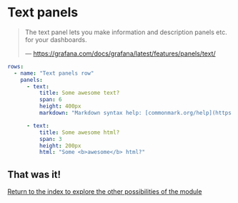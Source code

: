 # Text panels

> The text panel lets you make information and description panels etc. for your
> dashboards.
>
> — https://grafana.com/docs/grafana/latest/features/panels/text/

```yaml
rows:
  - name: "Text panels row"
    panels:
      - text:
          title: Some awesome text?
          span: 6
          height: 400px
          markdown: "Markdown syntax help: [commonmark.org/help](https://commonmark.org/help/)\n${percentile}"

      - text:
          title: Some awesome html?
          span: 3
          height: 200px
          html: "Some <b>awesome</b> html?"
```

## That was it!

[Return to the index to explore the other possibilities of the module](index.md)
